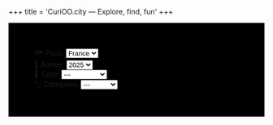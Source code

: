 +++
title = 'CuriOO.city — Explore, find, fun'
+++

<div class="row" style="background-color: black;padding:50px;">
<div class="container">
<div class="row mx-5">
    <div class="col mt-3">
        <label class="text-white fw-bold mb-3">🗺 Pays: </label>
        <select class="form-select" name="country" id="country-select">
            <option value="fr">France</option>
        </select>
    </div>
    <div class="col mt-3">
        <label class="text-white fw-bold mb-3">📅 Annee: </label>
        <select class="form-select" name="year" id="year-select">
            <option value="2025">2025</option>
        </select>
    </div>
    <div class="col mt-3">
        <label class="text-white fw-bold mb-3">🧾 Type: </label>
        <select class="form-select" name="type" id="type-select">
            <option value="0">---</option>
            <option value="1">Nature</option>
            <option value="2">Monument</option>
            <option value="3">Culte</option>
            <option value="4">Evenement</option>
            <option value="5">Lieu</option>
        </select>
    </div>
    <div class="col mt-3">
        <label class="text-white fw-bold mb-3">🏷 Categorie: </label>
        <select class="form-select" name="category" id="category-select">
            <option value="0">---</option>
            <option value="1">Place</option>
            <option value="2">Mont</option>
            <option value="3">Chateau</option>           
            <option value="4">Plage</option> 
            <option value="5">Foret</option> 
            <option value="6">Musee</option>
            <option value="7">Parc</option>
        </select>
    </div>
</div>
</div>
</div>

<div id="myModal" class="modal" style="height: 100%;" onclick="modal.style.display='none'">
  <img class="modal-content" id="modal-image">
</div>

<script>
var modal = document.getElementById("myModal");
var modalImg = document.getElementById("modal-image");

    let row = '<div class="container mt-3 mb-5"><div class="row">';
    for (i = 1 ; i < 37 ; i++) {
        row += '<div class="col-3"><img class="img" id="card' + i + '" src="/images/cards/' + i + '-min.png" width="100%" style="padding-top: 25px;" onclick="modalImg.src = this.src; modal.style.display = \'block\';"/></div>';
    }
    row += '</div></div>';
    document.write(row);
</script>
</div>